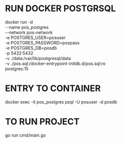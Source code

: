 # RUN DOCKER POSTGRSQL
docker run -d \
  --name pos_postgres \
  --network pos-network \
  -e POSTGRES_USER=posuser \
  -e POSTGRES_PASSWORD=pospass \
  -e POSTGRES_DB=posdb \
  -p 5432:5432 \
  -v ./data:/var/lib/postgresql/data \
  -v ./pos.sql:/docker-entrypoint-initdb.d/pos.sql:ro \
  postgres:15

# ENTRY TO CONTAINER
docker exec -it pos_postgres psql -U posuser -d posdb

# TO RUN PROJECT
go run cmd/main.go